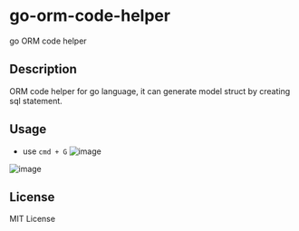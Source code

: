# go-orm-code-helper
go ORM code helper

## Description

ORM code helper for go language, it can generate model struct by creating sql statement.

## Usage

- use `cmd + G`
![image](https://user-images.githubusercontent.com/7269690/70640697-528ed600-1c77-11ea-921d-165286c11e75.png)

![image](https://user-images.githubusercontent.com/7269690/70640721-5a4e7a80-1c77-11ea-8a6c-fbd0920ad883.png)



## License

MIT License